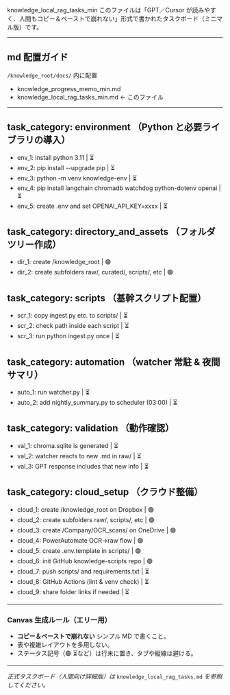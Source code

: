 knowledge\_local\_rag\_tasks\_min
このファイルは「GPT／Cursor が読みやすく、人間もコピー＆ペーストで崩れない」形式で書かれたタスクボード（ミニマル版）です。

***
## md 配置ガイド
`/knowledge_root/docs/` 内に配置
* knowledge\_progress\_memo\_min.md
* knowledge\_local\_rag\_tasks\_min.md ← このファイル

***
## task\_category: environment （Python と必要ライブラリの導入）
* env\_1: install python 3.11 | ⏳
* env\_2: pip install --upgrade pip | ⏳
* env\_3: python -m venv knowledge-env | ⏳
* env\_4: pip install langchain chromadb watchdog python-dotenv openai | ⏳
* env\_5: create .env and set OPENAI\_API\_KEY=xxxx | ⏳
## task\_category: directory\_and\_assets （フォルダツリー作成）
* dir\_1: create /knowledge\_root | 🟢
* dir\_2: create subfolders raw/, curated/, scripts/, etc | 🟢
## task\_category: scripts （基幹スクリプト配置）
* scr\_1: copy ingest.py etc. to scripts/ | ⏳
* scr\_2: check path inside each script | ⏳
* scr\_3: run python ingest.py once | ⏳
## task\_category: automation （watcher 常駐 & 夜間サマリ）
* auto\_1: run watcher.py | ⏳
* auto\_2: add nightly\_summary.py to scheduler (03:00) | ⏳
## task\_category: validation （動作確認）
* val\_1: chroma.sqlite is generated | ⏳
* val\_2: watcher reacts to new .md in raw/ | ⏳
* val\_3: GPT response includes that new info | ⏳
## task\_category: cloud\_setup （クラウド整備）
* cloud\_1: create /knowledge\_root on Dropbox | 🟢
* cloud\_2: create subfolders raw/, scripts/, etc | 🟢
* cloud\_3: create /Company/OCR\_scans/ on OneDrive | 🟢
* cloud\_4: PowerAutomate OCR→raw flow | 🟢
* cloud\_5: create .env.template in scripts/ | 🟢
* cloud\_6: init GitHub knowledge-scripts repo | 🟢
* cloud\_7: push scripts/ and requirements.txt | ⏳
* cloud\_8: GitHub Actions (lint & venv check) | ⏳
* cloud\_9: share folder links if needed | ⏳

***
### Canvas 生成ルール（エリー用）
* **コピー＆ペーストで崩れない** シンプル MD で書くこと。
* 表や複雑レイアウトを多用しない。
* ステータス記号（🟢 ⏳など）は行末に置き、タブや縦線は避ける。

***

*正式タスクボード（人間向け詳細版）は* `knowledge_local_rag_tasks.md` *を参照してください。*
